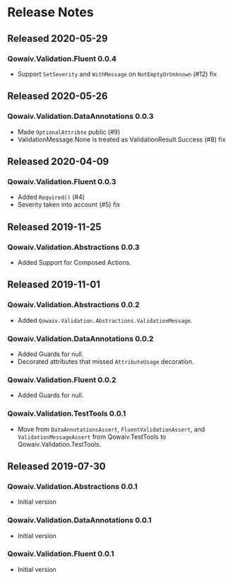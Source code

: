 # Release Notes

## Released 2020-05-29
### Qowaiv.Validation.Fluent 0.0.4
* Support `SetSeverity` and `WithMessage` on `NotEmptyOrUnknown` (#12) fix

## Released 2020-05-26
### Qowaiv.Validation.DataAnnotations 0.0.3
* Made `OptionalAttribte` public (#9)
* ValidationMessage.None is treated as ValidationResult.Success (#8) fix

## Released 2020-04-09
### Qowaiv.Validation.Fluent 0.0.3
* Added `Required()` (#4)
* Severity taken into account (#5) fix

## Released 2019-11-25
### Qowaiv.Validation.Abstractions 0.0.3
* Added Support for Composed Actions.

## Released 2019-11-01
### Qowaiv.Validation.Abstractions 0.0.2
* Added `Qowaiv.Validation.Abstractions.ValidationMessage`.
### Qowaiv.Validation.DataAnnotations 0.0.2
* Added Guards for null.
* Decorated attributes that missed `AttributeUsage` decoration.
### Qowaiv.Validation.Fluent 0.0.2
* Added Guards for null.
### Qowaiv.Validation.TestTools 0.0.1
* Move from `DataAnnotationsAssert`, `FluentValidationAssert`, and
  `ValidationMessageAssert` from Qowaiv.TestTools to Qowaiv.Validation.TestTools.

## Released 2019-07-30
### Qowaiv.Validation.Abstractions 0.0.1
* Initial version
### Qowaiv.Validation.DataAnnotations 0.0.1
* Initial version
### Qowaiv.Validation.Fluent 0.0.1
* Initial version
